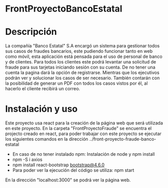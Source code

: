 # FrontProyectoBancoEstatal

# Descripción
La compañía "Banco Estatal" S.A encargó un sistema para gestionar todos sus casos de fraudes bancarios, este pudiendo funcionar tanto en web como móvil, esta aplicación está pensada para el uso de personal de banco y de clientes.
Para todos los clientes este podrá levantar una solicitud de fraude para sus tarjetas iniciando sesión con su cuenta. De no tener una cuenta la pagina dará la opción de registrarse.
Mientras que los ejecutivos podrán ver y solucionar los casos de ser necesario. También contarán con la posibilidad de generar un PDF con todos los casos vistos por él, al hacerlo el cliente recibirá un correo.

# Instalación y uso
Este proyecto usa react para la creación de la página web que será utilizada en este proyecto.
En la carpeta "FrontProyectoFraude" se encuentra el projecto creado en react, para poder trabajar con este proyecto se ejecutar los siguientes comandos en la dirección ../front-proyecto-fraude-banco-estatal

- En caso de no tener instalado npm: Instalación de node y npm install
- npm -S i axios
- npm install react-bootstrap bootstrap@4.6.0
- Para poder ver la ejecución del código se utiliza: npm start

En la dirección "localhost:3000" se podrá ver la página web.
